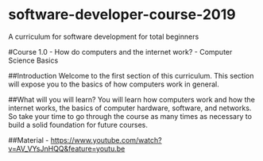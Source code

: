 # software-developer-course-2019
A curriculum for software development for total beginners

#Course 1.0 - How do computers and the internet work? - Computer Science Basics

##Introduction
Welcome to the first section of this curriculum. 
This section will expose you to the basics of how computers work in general. 

##What will you will learn?
You will learn how computers work and how the internet works, the basics of computer hardware, software, and networks.
So take your time to go through the course as many times as necessary to build a solid foundation for future courses.

##Material - 
https://www.youtube.com/watch?v=AV_VYsJnHQQ&feature=youtu.be
